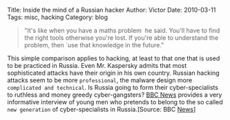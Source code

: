 Title: Inside the mind of a Russian hacker
Author: Victor
Date: 2010-03-11
Tags: misc, hacking
Category: blog

>"It's like when you have a maths problem  he said. You'll have to find the right tools otherwise you're lost. If you're able to understand the problem, then `use that knowledge in the future."

This simple comparison applies to hacking, at least to that one that is used to be practiced in Russia. Even Mr. Kaspersky admits that most sophisticated attacks have their origin in his own country. Russian hacking attacks seem to be more `professional`, the malware design more `complicated and technical`. Is Russia going to form their cyber-specialists to ruthless and money greedy cyber-gangsters? [BBC News][1] provides a very informative interview of young men who pretends to belong to the so called `new generation` of cyber-specialists in Russia.[Source: BBC [News][1]]


 [1]: http://news.bbc.co.uk/2/hi/technology/8561910.stm
